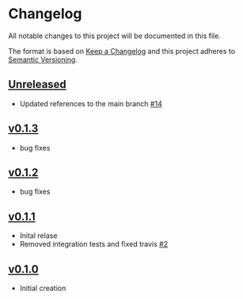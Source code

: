 # Changelog
All notable changes to this project will be documented in this file.

The format is based on [Keep a Changelog](http://keepachangelog.com/en/1.0.0/)
and this project adheres to [Semantic Versioning](http://semver.org/spec/v2.0.0.html).

## [Unreleased]
- Updated references to the main branch [#14](https://github.com/xmidt-org/caduceator/pull/14)

## [v0.1.3]
- bug fixes

## [v0.1.2]
- bug fixes

## [v0.1.1]
- Inital relase
- Removed integration tests and fixed travis [#2](https://github.com/xmidt-org/caduceator/pull/2)

## [v0.1.0]
- Initial creation

[Unreleased]: https://github.com/xmidt-org/caduceator/compare/v0.1.3..HEAD
[v0.1.3]: https://github.com/xmidt-org/caduceator/compare/v0.1.2..v0.1.3
[v0.1.2]: https://github.com/xmidt-org/caduceator/compare/v0.1.1..v0.1.2
[v0.1.1]: https://github.com/xmidt-org/caduceator/compare/v0.1.0...v0.1.1
[v0.1.0]: https://github.com/xmidt-org/caduceator/compare/0.0.0...v0.1.0

